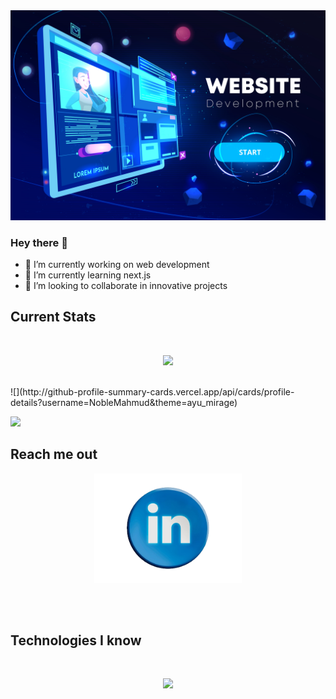 <a href="linkedin.com/in/mahmud-one-is1">
<img src="https://raw.githubusercontent.com/NobleMahmud/NobleMahmud/main/web1.jpg" />
</a>

### Hey there 👋

- 🔭 I’m currently working on web development
- 🌱 I’m currently learning next.js
- 👯 I’m looking to collaborate in innovative projects
 
## Current Stats
</br>
<p align="center">
  <img width="60%" src="https://github-readme-streak-stats.herokuapp.com?user=NobleMahmud&theme=react&hide_border=true&background=0D1117&stroke=0D1117&fire=FF4500&sideLabels=00F0FF&currStreakNum=FF4500&ring=FF4500&currStreakLabel=FF1CF7&sideNums=00F0FF" />
</p>
</br>
![](http://github-profile-summary-cards.vercel.app/api/cards/profile-details?username=NobleMahmud&theme=ayu_mirage)

![](http://github-profile-summary-cards.vercel.app/api/cards/repos-per-language?username=NobleMahmud&theme=ayu_mirage)

## Reach me out
<p align="center">
  <a href="https://www.linkedin.com/in/mahmud-one-is1"><img height="175" src="https://raw.githubusercontent.com/NobleMahmud/NobleMahmud/main/linkedin.png"></a>
</p>


<br />

<br />

## Technologies I know
</br>
<p align="center">
  <a href="https://skillicons.dev">
    <img src="https://skillicons.dev/icons?i=html,css,tailwind,c,js,figma,firebase,react,vscode,github,nodejs,express,mongodb&perline=6" />
  </a>
</p>

</br>

